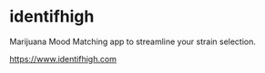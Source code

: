 # identifhigh
Marijuana Mood Matching app to streamline your strain selection.

https://www.identifhigh.com

